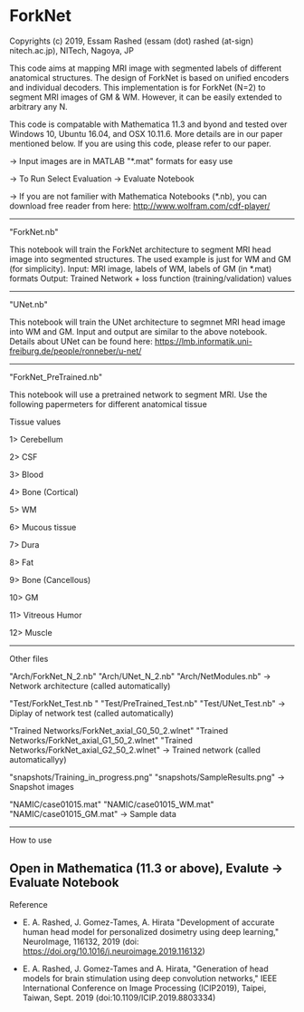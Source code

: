 # ForkNet

Copyrights (c) 2019, Essam Rashed 
(essam (dot) rashed (at-sign) nitech.ac.jp), NITech, Nagoya, JP 

This code aims at mapping MRI image with segmented labels of different anatomical structures. The design of ForkNet is based on unified encoders and individual decoders. This implementation is for ForkNet (N=2) to segment MRI images of GM & WM. However, it can be easily extended to arbitrary any N.
 
This code is compatable with Mathematica 11.3 and byond and tested over Windows 10, Ubuntu 16.04, and OSX 10.11.6. More details are in our paper mentioned below. If you are using this code, please refer to our paper.

-> Input images are in MATLAB "*.mat" formats for easy use 

-> To Run Select Evaluation -> Evaluate Notebook 

-> If you are not familier with Mathematica Notebooks (*.nb), you can download free reader from here: http://www.wolfram.com/cdf-player/

-----------------------------------------------------
"ForkNet.nb"

This notebook will train the ForkNet architecture to segment MRI head image into segmented structures. The used example is just for WM and GM (for simplicity).
Input: MRI image, labels of WM, labels of GM (in *.mat) formats
Output: Trained Network + loss function (training/validation) values

-----------------------------------------------------
"UNet.nb"

This notebook will train the UNet architecture to segmnet MRI head image into WM and GM. Input and output are similar to the above notebook. Details about UNet can be found here:
https://lmb.informatik.uni-freiburg.de/people/ronneber/u-net/

-----------------------------------------------------
"ForkNet_PreTrained.nb"

This notebook will use a pretrained network to segment MRI. Use the following papermeters for different anatomical tissue

Tissue values

1> Cerebellum

2> CSF

3> Blood

4> Bone (Cortical)

5> WM

6> Mucous tissue

7> Dura

8> Fat

9> Bone (Cancellous)

10> GM

11> Vitreous Humor

12> Muscle


-----------------------------------------------------
Other files

"Arch/ForkNet_N_2.nb" 
"Arch/UNet_N_2.nb"
"Arch/NetModules.nb"
-> Network architecture (called automatically)

"Test/ForkNet_Test.nb	" 
"Test/PreTrained_Test.nb"
"Test/UNet_Test.nb"
-> Diplay of network test (called automatically)

"Trained Networks/ForkNet_axial_G0_50_2.wlnet"
"Trained Networks/ForkNet_axial_G1_50_2.wlnet"
"Trained Networks/ForkNet_axial_G2_50_2.wlnet"
-> Trained network (called automaticallyy)

"snapshots/Training_in_progress.png"
"snapshots/SampleResults.png"
-> Snapshot images

"NAMIC/case01015.mat"
"NAMIC/case01015_WM.mat"
"NAMIC/case01015_GM.mat"
-> Sample data

-----------------------------------------------------
How to use

Open in Mathematica (11.3 or above), Evalute -> Evaluate Notebook
-----------------------------------------------------
Reference

* E. A. Rashed, J. Gomez-Tames, A. Hirata "Development of accurate human head model for personalized dosimetry using deep learning," NeuroImage, 116132, 2019 (doi: https://doi.org/10.1016/j.neuroimage.2019.116132)

* E. A. Rashed, J. Gomez-Tames and A. Hirata, "Generation of head models for brain stimulation using deep convolution networks," IEEE International Conference on Image Processing (ICIP2019), Taipei, Taiwan, Sept. 2019 (doi:10.1109/ICIP.2019.8803334)
